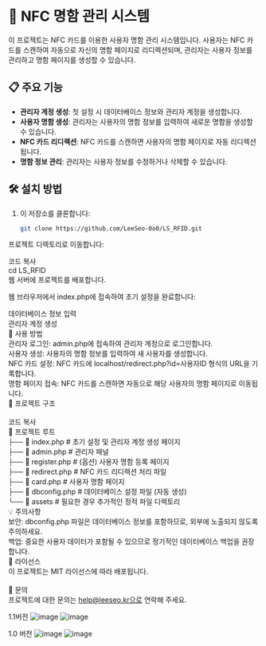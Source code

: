 # 💼 NFC 명함 관리 시스템

이 프로젝트는 NFC 카드를 이용한 사용자 명함 관리 시스템입니다. 사용자는 NFC 카드를 스캔하여 자동으로 자신의 명함 페이지로 리디렉션되며, 관리자는 사용자 정보를 관리하고 명함 페이지를 생성할 수 있습니다.

## 📋 주요 기능

- **관리자 계정 생성**: 첫 설정 시 데이터베이스 정보와 관리자 계정을 생성합니다.
- **사용자 명함 생성**: 관리자는 사용자의 명함 정보를 입력하여 새로운 명함을 생성할 수 있습니다.
- **NFC 카드 리디렉션**: NFC 카드를 스캔하면 사용자의 명함 페이지로 자동 리디렉션됩니다.
- **명함 정보 관리**: 관리자는 사용자 정보를 수정하거나 삭제할 수 있습니다.

## 🛠️ 설치 방법

1. 이 저장소를 클론합니다:

   ```bash
   git clone https://github.com/LeeSeo-0o0/LS_RFID.git
프로젝트 디렉토리로 이동합니다:

코드 복사<br/>
cd LS_RFID<br/>
웹 서버에 프로젝트를 배포합니다.<br/>

웹 브라우저에서 index.php에 접속하여 초기 설정을 완료합니다:<br/>

데이터베이스 정보 입력<br/>
관리자 계정 생성<br/>
🚀 사용 방법<br/>
관리자 로그인: admin.php에 접속하여 관리자 계정으로 로그인합니다.<br/>
사용자 생성: 사용자의 명함 정보를 입력하여 새 사용자를 생성합니다.<br/>
NFC 카드 설정: NFC 카드에 localhost/redirect.php?id=사용자ID 형식의 URL을 기록합니다.<br/>
명함 페이지 접속: NFC 카드를 스캔하면 자동으로 해당 사용자의 명함 페이지로 이동됩니다.<br/>
📂 프로젝트 구조<br/>
<br/>
코드 복사<br/>
📁 프로젝트 루트<br/>
├── 📄 index.php          # 초기 설정 및 관리자 계정 생성 페이지<br/>
├── 📄 admin.php          # 관리자 패널<br/>
├── 📄 register.php       # (옵션) 사용자 명함 등록 페이지<br/>
├── 📄 redirect.php       # NFC 카드 리디렉션 처리 파일<br/>
├── 📄 card.php           # 사용자 명함 페이지<br/>
├── 📄 dbconfig.php       # 데이터베이스 설정 파일 (자동 생성)<br/>
└── 📁 assets             # 필요한 경우 추가적인 정적 파일 디렉토리<br/>
💡 주의사항<br/>
보안: dbconfig.php 파일은 데이터베이스 정보를 포함하므로, 외부에 노출되지 않도록 주의하세요.<br/>
백업: 중요한 사용자 데이터가 포함될 수 있으므로 정기적인 데이터베이스 백업을 권장합니다.<br/>
📝 라이선스<br/>
이 프로젝트는 MIT 라이선스에 따라 배포됩니다.<br/>
<br/>
📧 문의<br/>
프로젝트에 대한 문의는 help@leeseo.kr으로 연락해 주세요.<br/>

1.1버전
![image](https://github.com/user-attachments/assets/cd54ec26-6c3c-4869-8c55-bc69219e638b)
![image](https://github.com/user-attachments/assets/8ff06141-6a1f-4c89-aef5-e6154eb831dd)


1.0 버전
![image](https://github.com/user-attachments/assets/88983ee6-9f22-424b-8215-32b39fae2f70)
![image](https://github.com/user-attachments/assets/c166410b-0f4c-43a7-bca7-97e01ccec34d)
